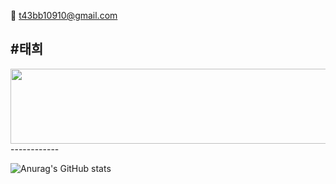 📧 t43bb10910@gmail.com

#태희
------------
<a href="https://github.com/devxb/gitanimals">
  <img src="https://render.gitanimals.org/lines/{T43BB1}?pet-id=748772820138559816 " width="1000" height="120"/>
</a>
------------

![Anurag's GitHub stats](https://github-readme-stats.vercel.app/api?username=T43BB1&show_icons=true&theme=dracula)
